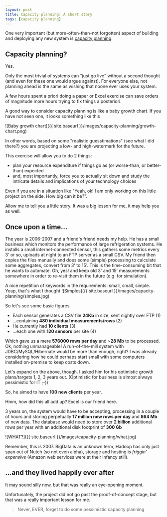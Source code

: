 ```yaml
---
layout: post
title: Capacity planning: A short story 
tags: [capacity planning]
---
```


One very important (but more-often-than-not forgotten) aspect of building and deploying any new system is [capacity planning][1].

## Capacity planning? 

Yes. 

Only the most trivial of systems can "just go live" without a second thought (and even for these one would argue against).
For everyone else, not planning ahead is the same as wishing that noone ever uses your system.

A few hours spent a priori doing a paper or Excel exercise can save orders of magnitude more hours trying to fix things a posteriori. 
 
A good way to consider capacity planning is like a baby growth chart.
If you have not seen one, it looks something like this

![Baby growth chart]({{ site.baseurl }}/images/capacity-planning/growth-chart.png)

In other words, based on some "realistic guesstimations" (see what I did there?) you are projecting a low- and high-watermark 
for the future. 

This exercise will allow you to do 2 things:

* plan your resource expenditure if things go as (or worse-than, or better-than) expected
* and, most importantly, force you to actually sit down and study the intricate details and implications of your technology choices 

Even if you are in a situation like "Yeah, ok! I am only working on this little project on the side. How big can it be?".

Allow me to tell you a little story. It was a big lesson for me, it may help you as well. 

## Once upon a time...

The year is 2006-2007 and a friend's friend needs my help.
He has a small business which monitors the performance of large refrigeration systems. 
He installs a small internet-connected sensor, this gathers some metrics every 3' or so, uploads at night to an FTP server as a small CSV. 
My friend then copies the files manually and does some (simple) processing to calculate some aggregates, convert from 3' to 15'. 
This is the time-consuming bit that he wants to automate. 
Oh, yes! and keep old 3' and 15' measurements somewhere in order to re-visit them in the future (e.g. for simulation).  

A nice repetition of keywords in the requirements: small, small, simple.
Yeap, that's what I thought
![Simples]({{ site.baseurl }}/images/capacity-planning/simples.jpg)

So let's see some basic figures

* Each sensor generates a CSV file **24Kb** in size, sent nightly over FTP (1)
* ...containing **480 individual measurements/rows** (2)
* He currently had **10 clients** (3)
* ...each one with **120 sensors** per site (4)

Which gave us a mere **576000 rows per day** and **~28 Mb** to be processed.
Ok, nothing unmanageable! A run-of-the-mill system with JDBC/MySQL/Hibernate would be more than enough, right?
I was already considering how he could perhaps start small with some computers installed on-premise to keep costs down.
 
Let's expand on the above, though. I asked him for his optimistic growth plans/targets 1, 2, 3 years out.
(Optimistic for business is almost always pessimistic for IT ;-)) 

So, he aimed to have **100 new clients** per year. 

Hmm, how did this all add up?
Excel is our friend here. 

3 years on, the system would have to be accepting, processing in a couple of hours and storing perpetually **17 million new rows per day** and **864 Mb** of new data.
The database would need to store over **2 billion** additional rows per year with an additional disk footprint of **300 Gb** 

![WHAT?]({{ site.baseurl }}/images/capacity-planning/what.jpg)

Remember, this is 2007. 
BigData is an unknown term, Hadoop has only just span out of Nutch (so not even alpha), storage and hosting is *friggin' expensive* (Amazon web services were at their infancy still).

## ...and they lived happily ever after

It may sound silly now, but that was really an eye-opening moment.
 
Unfortunately, the project did not go past the proof-of-concept stage, but that was a really important lesson for me.

  > Never, EVER, forget to do some pessimistic capacity planning



   [1]: https://en.wikipedia.org/wiki/Capacity_planning